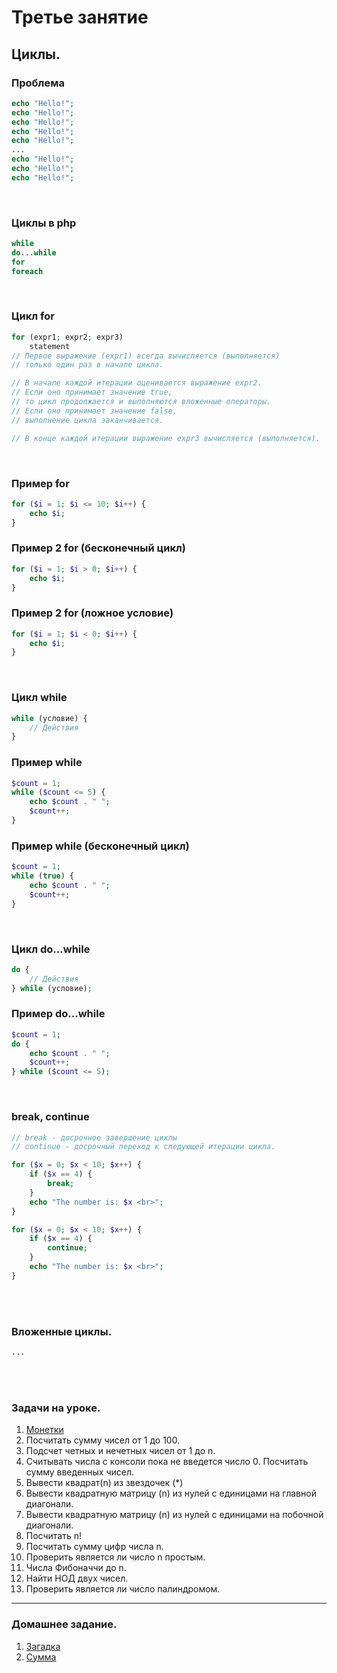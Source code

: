 # Третье занятие


## Циклы.

### Проблема
```php
echo "Hello!";
echo "Hello!";
echo "Hello!";
echo "Hello!";
echo "Hello!";
...
echo "Hello!";
echo "Hello!";
echo "Hello!";
```
<br />

### Циклы в php
```php
while
do...while
for
foreach
```
<br />

### Цикл for
```php
for (expr1; expr2; expr3)
    statement
// Первое выражение (expr1) всегда вычисляется (выполняется)
// только один раз в начале цикла.

// В начале каждой итерации оценивается выражение expr2.
// Если оно принимает значение true,
// то цикл продолжается и выполняются вложенные операторы.
// Если оно принимает значение false,
// выполнение цикла заканчивается.

// В конце каждой итерации выражение expr3 вычисляется (выполняется).
```

<br />

### Пример for
```php
for ($i = 1; $i <= 10; $i++) {
    echo $i;
}
```

### Пример 2 for (бесконечный цикл)
```php
for ($i = 1; $i > 0; $i++) {
    echo $i;
}
```

### Пример 2 for (ложное условие)
```php
for ($i = 1; $i < 0; $i++) {
    echo $i;
}
```

<br />

### Цикл while
```php
while (условие) {
    // Действия
}
```

### Пример while
```php
$count = 1;
while ($count <= 5) {
    echo $count . " ";
    $count++;
}
```

### Пример while (бесконечный цикл)
```php
$count = 1;
while (true) {
    echo $count . " ";
    $count++;
}
```

<br />

### Цикл do...while
```php
do {
    // Действия
} while (условие);
```

### Пример do...while
```php
$count = 1;
do {
    echo $count . " ";
    $count++;
} while ($count <= 5);
```

<br />

### break, continue
```php
// break - досрочное завершение циклы
// continue - досрочный переход к следующей итерации цикла.

for ($x = 0; $x < 10; $x++) {
    if ($x == 4) {
        break;
    }
    echo "The number is: $x <br>";
}

for ($x = 0; $x < 10; $x++) {
    if ($x == 4) {
        continue;
    }
    echo "The number is: $x <br>";
}

```

<br />
<br />

### Вложенные циклы.
```php
...
```

<br />
<br />

### Задачи на уроке.
1. [Монетки](https://acmp.ru/asp/do/index.asp?main=topic&id_course=2&id_section=10&id_topic=3)
2. Посчитать сумму чисел от 1 до 100.
3. Подсчет четных и нечетных чисел от 1 до n.
4. Считывать числа с консоли пока не введется число 0. Посчитать сумму введенных чисел.
5. Вывести квадрат(n) из звездочек (*)
6. Вывести квадратную матрицу (n) из нулей с единицами на главной диагонали.
7. Вывести квадратную матрицу (n) из нулей с единицами на побочной диагонали.
8. Посчитать n!
9. Посчитать сумму цифр числа n.
10. Проверить является ли число n простым.
11. Числа Фибоначчи до n.
12. Найти НОД двух чисел.
13. Проверить является ли число палиндромом.
---


### Домашнее задание.
1. [Загадка](https://acmp.ru/asp/do/index.asp?main=task&id_course=2&id_section=10&id_topic=3&id_problem=14)
2. [Сумма](https://acmp.ru/asp/do/index.asp?main=task&id_course=2&id_section=10&id_topic=3&id_problem=15)
